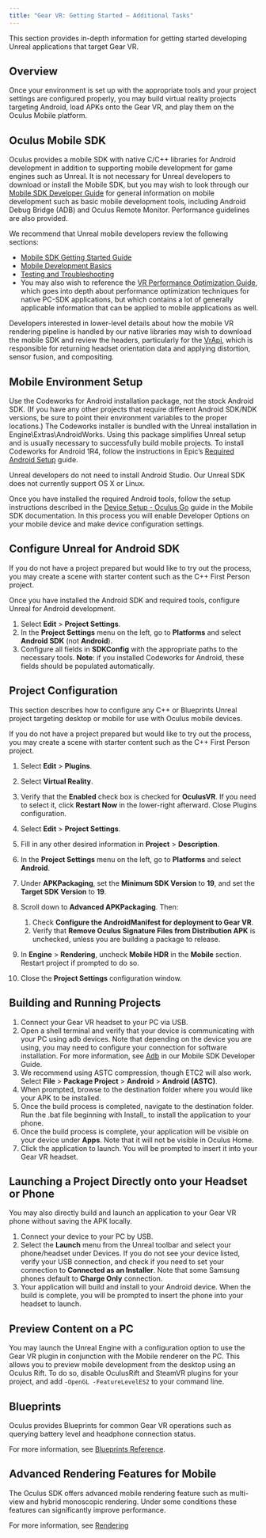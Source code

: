 ```yaml
---
title: "Gear VR: Getting Started – Additional Tasks"
---
```


This section provides in-depth information for getting started developing Unreal applications that target Gear VR.

## Overview

Once your environment is set up with the appropriate tools and your project settings are configured properly, you may build virtual reality projects targeting Android, load APKs onto the Gear VR, and play them on the Oculus Mobile platform.

## Oculus Mobile SDK

Oculus provides a mobile SDK with native C/C++ libraries for Android development in addition to supporting mobile development for game engines such as Unreal. It is not necessary for Unreal developers to download or install the Mobile SDK, but you may wish to look through our [Mobile SDK Developer Guide](/documentation/mobilesdk/latest/) for general information on mobile development such as basic mobile development tools, including Android Debug Bridge (ADB) and Oculus Remote Monitor. Performance guidelines are also provided.

We recommend that Unreal mobile developers review the following sections:

* [Mobile SDK Getting Started Guide](https://developer.oculus.com/documentation/mobilesdk/latest/concepts/book-intro/)
* [Mobile Development Basics](https://developer.oculus.com/documentation/mobilesdk/latest/concepts/book-mobile-basics/)
* [Testing and Troubleshooting](https://developer.oculus.com/documentation/mobilesdk/latest/concepts/book-testing/)
* You may also wish to reference the [VR Performance Optimization Guide](https://developer.oculus.com/documentation/pcsdk/latest/concepts/dg-performance-opt-guide/), which goes into depth about performance optimization techniques for native PC-SDK applications, but which contains a lot of generally applicable information that can be applied to mobile applications as well.


Developers interested in lower-level details about how the mobile VR rendering pipeline is handled by our native libraries may wish to download the mobile SDK and review the headers, particularly for the [VrApi](/documentation/mobilesdk/latest/concepts/book-engine-integration/), which is responsible for returning headset orientation data and applying distortion, sensor fusion, and compositing.

## Mobile Environment Setup

Use the Codeworks for Android installation package, not the stock Android SDK. (If you have any other projects that require different Android SDK/NDK versions, be sure to point their environment variables to the proper locations.) The Codeworks installer is bundled with the Unreal installation in Engine\Extras\AndroidWorks. Using this package simplifies Unreal setup and is usually necessary to successfully build mobile projects. To install Codeworks for Android 1R4, follow the instructions in Epic’s [Required Android Setup](https://api.unrealengine.com/INT/Platforms/Android/GettingStarted/1/index.html) guide.

Unreal developers do not need to install Android Studio. Our Unreal SDK does not currently support OS X or Linux.

Once you have installed the required Android tools, follow the setup instructions described in the [Device Setup - Oculus Go](/documentation/mobilesdk/latest/concepts/mobile-device-setup-go/) guide in the Mobile SDK documentation. In this process you will enable Developer Options on your mobile device and make device configuration settings.

## Configure Unreal for Android SDK

If you do not have a project prepared but would like to try out the process, you may create a scene with starter content such as the C++ First Person project.

Once you have installed the Android SDK and required tools, configure Unreal for Android development.

1. Select **Edit** &gt; **Project Settings**.
2. In the **Project Settings** menu on the left, go to **Platforms** and select **Android SDK** (not **Android**).
3. Configure all fields in **SDKConfig** with the appropriate paths to the necessary tools. **Note**: if you installed Codeworks for Android, these fields should be populated automatically.


## Project Configuration

This section describes how to configure any C++ or Blueprints Unreal project targeting desktop or mobile for use with Oculus mobile devices.

If you do not have a project prepared but would like to try out the process, you may create a scene with starter content such as the C++ First Person project.

1. Select **Edit** &gt; **Plugins**.
2. Select **Virtual Reality**. 
3. Verify that the **Enabled** check box is checked for **OculusVR**. If you need to select it, click **Restart Now** in the lower-right afterward. Close Plugins configuration.
4. Select **Edit** &gt; **Project Settings**.
5. Fill in any other desired information in **Project** &gt; **Description**.
6. In the **Project Settings** menu on the left, go to **Platforms** and select **Android**.
7. Under **APKPackaging**, set the **Minimum SDK Version** to **19**, and set the **Target SDK Version** to **19**.
8. Scroll down to **Advanced APKPackaging**. Then:
	1. Check **Configure the AndroidManifest for deployment to Gear VR**.
	2. Verify that **Remove Oculus Signature Files from Distribution APK** is unchecked, unless you are building a package to release.
	
9. In **Engine** &gt; **Rendering**, uncheck **Mobile HDR** in the **Mobile** section. Restart project if prompted to do so. 
10. Close the **Project Settings** configuration window.


## Building and Running Projects

1. Connect your Gear VR headset to your PC via USB.
2. Open a shell terminal and verify that your device is communicating with your PC using adb devices. Note that depending on the device you are using, you may need to configure your connection for software installation. For more information, see [Adb](https://developer.oculus.com/documentation/mobilesdk/latest/concepts/mobile-adb/) in our Mobile SDK Developer Guide.
3. We recommend using ASTC compression, though ETC2 will also work. Select **File** &gt; **Package Project** &gt; **Android** &gt; **Android (ASTC)**. 
4. When prompted, browse to the destination folder where you would like your APK to be installed.
5. Once the build process is completed, navigate to the destination folder. Run the .bat file beginning with Install\_ to install the application to your phone.
6. Once the build process is complete, your application will be visible on your device under **Apps**. Note that it will not be visible in Oculus Home.
7. Click the application to launch. You will be prompted to insert it into your Gear VR headset.


## Launching a Project Directly onto your Headset or Phone

You may also directly build and launch an application to your Gear VR phone without saving the APK locally.

1. Connect your device to your PC by USB. 
2. Select the **Launch** menu from the Unreal toolbar and select your phone/headset under Devices. If you do not see your device listed, verify your USB connection, and check if you need to set your connection to **Connected as an Installer**. Note that some Samsung phones default to **Charge Only** connection.
3. Your application will build and install to your Android device. When the build is complete, you will be prompted to insert the phone into your headset to launch.


## Preview Content on a PC

You may launch the Unreal Engine with a configuration option to use the Gear VR plugin in conjunction with the Mobile renderer on the PC. This allows you to preview mobile development from the desktop using an Oculus Rift. To do so, disable OculusRift and SteamVR plugins for your project, and add `-OpenGL -FeatureLevelES2` to your command line.

## Blueprints

Oculus provides Blueprints for common Gear VR operations such as querying battery level and headphone connection status. 

For more information, see [Blueprints Reference](/documentation/unreal/latest/concepts/unreal-blueprints/).

## Advanced Rendering Features for Mobile

The Oculus SDK offers advanced mobile rendering feature such as multi-view and hybrid monoscopic rendering. Under some conditions these features can significantly improve performance.

For more information, see [Rendering](/documentation/unreal/latest/concepts/unreal-advanced-rendering/)
